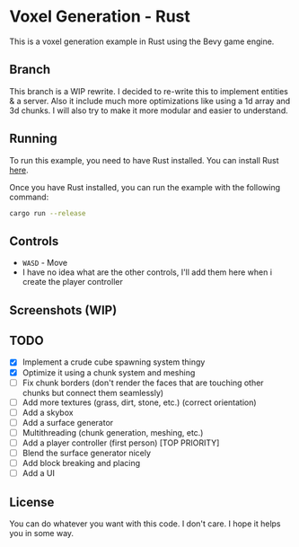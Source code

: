 # Voxel Generation - Rust

This is a voxel generation example in Rust using the Bevy game engine.

## Branch

This branch is a WIP rewrite. I decided to re-write this to implement entities & a server. Also it include much more optimizations like using a 1d array and 3d chunks. I will also try to make it more modular and easier to understand.

## Running

To run this example, you need to have Rust installed. You can install Rust [here](https://www.rust-lang.org/tools/install).

Once you have Rust installed, you can run the example with the following command:

```bash
cargo run --release
```

## Controls

- `WASD` - Move
- I have no idea what are the other controls, I'll add them here when i create the player controller

## Screenshots (WIP)

## TODO

- [x] Implement a crude cube spawning system thingy
- [x] Optimize it using a chunk system and meshing
- [ ] Fix chunk borders (don't render the faces that are touching other chunks but connect them seamlessly)
- [ ] Add more textures (grass, dirt, stone, etc.) (correct orientation)
- [ ] Add a skybox
- [ ] Add a surface generator
- [ ] Multithreading (chunk generation, meshing, etc.)
- [ ] Add a player controller (first person) [TOP PRIORITY]
- [ ] Blend the surface generator nicely
- [ ] Add block breaking and placing
- [ ] Add a UI

## License

You can do whatever you want with this code. I don't care. I hope it helps you in some way.
